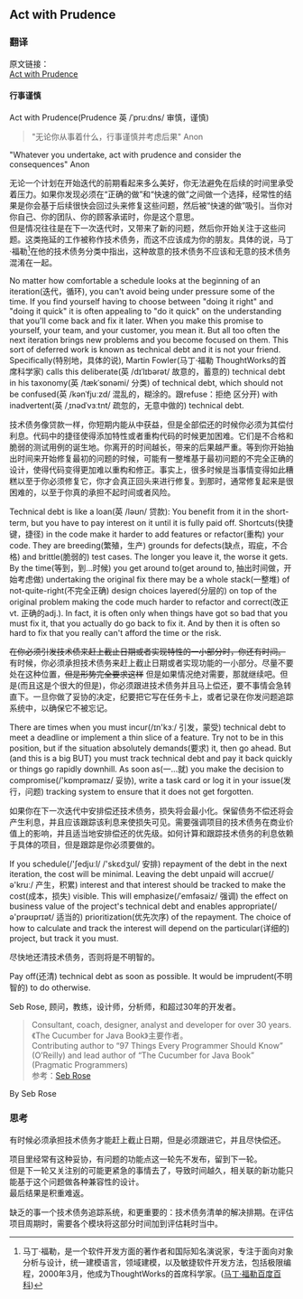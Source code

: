 ## Act with Prudence

### 翻译

原文链接：  
[Act with Prudence](https://97-things-every-x-should-know.gitbooks.io/97-things-every-programmer-should-know/content/en/thing_01/)

#### 行事谨慎

Act with Prudence(Prudence 英 /ˈpruːdns/ 审慎，谨慎)

>"无论你从事着什么，行事谨慎并考虑后果" Anon

"Whatever you undertake, act with prudence and consider the consequences" Anon

无论一个计划在开始迭代的前期看起来多么美好，你无法避免在后续的时间里承受着压力。如果你发现必须在“正确的做”和“快速的做”之间做一个选择，经常性的结果是你会基于后续很快会回过头来修复这些问题，然后被“快速的做”吸引。当你对你自己、你的团队、你的顾客承诺时，你是这个意思。  
但是情况往往是在下一次迭代时，又带来了新的问题，然后你开始关注于这些问题。这类拖延的工作被称作技术债务，而这不应该成为你的朋友。具体的说，马丁·福勒[^Martin Fowler]在他的技术债务分类中指出，这种故意的技术债务不应该和无意的技术债务混淆在一起。

[^Martin Fowler]: 马丁·福勒，是一个软件开发方面的著作者和国际知名演说家，专注于面向对象分析与设计，统一建模语言，领域建模，以及敏捷软件开发方法，包括极限编程，2000年3月，他成为ThoughtWorks的首席科学家。([马丁·福勒百度百科](https://baike.baidu.com/item/%E9%A9%AC%E4%B8%81%C2%B7%E7%A6%8F%E5%8B%92/3107032?fromtitle=martin%20fowler&fromid=9005728))

No matter how comfortable a schedule looks at the beginning of an iteration(迭代，循环), you can't avoid being under pressure some of the time. If you find yourself having to choose between "doing it right" and "doing it quick" it is often appealing to "do it quick" on the understanding that you'll come back and fix it later. When you make this promise to yourself, your team, and your customer, you mean it. But all too often the next iteration brings new problems and you become focused on them. This sort of deferred work is known as technical debt and it is not your friend. Specifically(特别地，具体的说), Martin Fowler(马丁·福勒 ThoughtWorks的首席科学家) calls this deliberate(英 /dɪˈlɪbərət/ 故意的，蓄意的) technical debt in his taxonomy(英 /tækˈsɒnəmi/ 分类) of technical debt, which should not be confused(英 /kənˈfjuːzd/ 混乱的，糊涂的。跟refuse：拒绝 区分开) with inadvertent(英 /ˌɪnədˈvɜːtnt/ 疏忽的，无意中做的) technical debt.

技术债务像贷款一样，你短期内能从中获益，但是全部偿还的时候你必须为其偿付利息。代码中的捷径使得添加特性或者重构代码的时候更加困难。它们是不合格和脆弱的测试用例的诞生地。你离开的时间越长，带来的后果越严重。等到你开始抽出时间来开始修复最初的问题的时候，可能有一整堆基于最初问题的不完全正确的设计，使得代码变得更加难以重构和修正。事实上，很多时候是当事情变得如此糟糕以至于你必须修复它，你才会真正回头来进行修复。到那时，通常修复起来是很困难的，以至于你真的承担不起时间或者风险。

Technical debt is like a loan(英 /ləʊn/ 贷款): You benefit from it in the short-term, but you have to pay interest on it until it is fully paid off. Shortcuts(快捷键，捷径) in the code make it harder to add features or refactor(重构) your code. They are breeding(繁殖，生产) grounds for defects(缺点，瑕疵，不合格) and brittle(脆弱的) test cases. The longer you leave it, the worse it gets. By the time(等到，到...时候) you get around to(get around to, 抽出时间做，开始考虑做) undertaking the original fix there may be a whole stack(一整堆) of not-quite-right(不完全正确) design choices layered(分层的) on top of the original problem making the code much harder to refactor and correct(改正vt. 正确的adj.). In fact, it is often only when things have got so bad that you must fix it, that you actually do go back to fix it. And by then it is often so hard to fix that you really can't afford the time or the risk.

~~在你必须引发技术债来赶上截止日期或者实现特性的一小部分时，你还有时间。~~  
有时候，你必须承担技术债务来赶上截止日期或者实现功能的一小部分。尽量不要处在这种位置，~~但是形势完全要求这样~~ 但是如果情况绝对需要，那就继续吧。但是(而且这是个很大的但是)，你必须跟进技术债务并且马上偿还，要不事情会急转直下。一旦你做了妥协的决定，纪要把它写在任务卡上，或者记录在你发问题追踪系统中，以确保它不被忘记。

There are times when you must incur(/ɪn'kɜː/ 引发，蒙受) technical debt to meet a deadline or implement a thin slice of a feature. Try not to be in this position, but if the situation absolutely demands(要求) it, then go ahead. But (and this is a big BUT) you must track technical debt and pay it back quickly or things go rapidly downhill. As soon as(一...就) you make the decision to compromise(/'kɒmprəmaɪz/ 妥协), write a task card or log it in your issue(发行，问题) tracking system to ensure that it does not get forgotten.

如果你在下一次迭代中安排偿还技术债务，损失将会最小化。保留债务不偿还将会产生利息，并且应该跟踪该利息来使损失可见。需要强调项目的技术债务在商业价值上的影响，并且适当地安排偿还的优先级。如何计算和跟踪技术债务的利息依赖于具体的项目，但是跟踪是你必须要做的。

If you schedule(/'ʃedjuːl/ /'skɛdʒul/ 安排) repayment of the debt in the next iteration, the cost will be minimal. Leaving the debt unpaid will accrue(/ə'kruː/ 产生，积累) interest and that interest should be tracked to make the cost(成本，损失) visible. This will emphasize(/ˈemfəsaiz/ 强调) the effect on business value of the project's technical debt and enables appropriate(/ə'prəʊprɪət/ 适当的) prioritization(优先次序) of the repayment. The choice of how to calculate and track the interest will depend on the particular(详细的) project, but track it you must.

尽快地还清技术债务，否则将是不明智的。

Pay off(还清) technical debt as soon as possible. It would be imprudent(不明智的) to do otherwise.

Seb Rose, 顾问，教练，设计师，分析师，和超过30年的开发者。
> Consultant, coach, designer, analyst and developer for over 30 years. 《The Cucumber for Java Book》主要作者。  
> Contributing author to “97 Things Every Programmer Should Know” (O’Reilly) and lead author of “The Cucumber for Java Book” (Pragmatic Programmers)  
参考：[Seb Rose](https://leanpub.com/u/sebrose)

By Seb Rose

### 思考

有时候必须承担技术债务才能赶上截止日期，但是必须跟进它，并且尽快偿还。

项目里经常有这种妥协，有问题的功能点这一轮先不发布，留到下一轮。  
但是下一轮又关注别的可能更紧急的事情去了，导致时间越久，相关联的新功能只能基于这个问题做各种兼容性的设计。  
最后结果是积重难返。

缺乏的事一个技术债务追踪系统，和更重要的：技术债务清单的解决排期。在评估项目周期时，需要各个模块将这部分时间加到评估耗时当中。